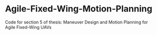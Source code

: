 # Agile-Fixed-Wing-Motion-Planning

Code for section 5 of thesis: Maneuver Design and Motion Planning for Agile Fixed-Wing UAVs
